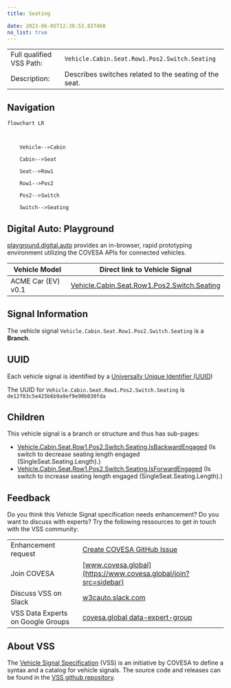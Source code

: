 ```yaml
---
title: Seating

date: 2023-06-05T12:38:53.837460
no_list: true
---
```



| | |
|---|---|
| Full qualified VSS Path: | `Vehicle.Cabin.Seat.Row1.Pos2.Switch.Seating` |
| Description: | Describes switches related to the seating of the seat. |

## Navigation

```mermaid
flowchart LR



    Vehicle-->Cabin

    Cabin-->Seat

    Seat-->Row1

    Row1-->Pos2

    Pos2-->Switch

    Switch-->Seating

```


## Digital Auto: Playground

[playground.digital.auto](http://digital.auto) provides an in-browser, rapid prototyping environment utilizing the COVESA APIs for connected vehicles. 

| Vehicle Model | Direct link to Vehicle Signal |
|---|---|
| ACME Car (EV) v0.1 | [Vehicle.Cabin.Seat.Row1.Pos2.Switch.Seating](https://digitalauto.netlify.app/model/STLWzk1WyqVVLbfymb4f/cvi/list/Vehicle.Cabin.Seat.Row1.Pos2.Switch.Seating/) |


## Signal Information




The vehicle signal `Vehicle.Cabin.Seat.Row1.Pos2.Switch.Seating` is a **Branch**.





## UUID

Each vehicle signal is identified by a [Universally Unique Identifier (UUID](https://en.wikipedia.org/wiki/Universally_unique_identifier))

The UUID for `Vehicle.Cabin.Seat.Row1.Pos2.Switch.Seating` is `de12f83c5e425b6b9a9ef9e90b030fda`

## Children

This vehicle signal is a branch or structure and thus has sub-pages:

- [Vehicle.Cabin.Seat.Row1.Pos2.Switch.Seating.IsBackwardEngaged](isbackwardengaged/) (Is switch to decrease seating length engaged (SingleSeat.Seating.Length).)
- [Vehicle.Cabin.Seat.Row1.Pos2.Switch.Seating.IsForwardEngaged](isforwardengaged/) (Is switch to increase seating length engaged (SingleSeat.Seating.Length).)


## Feedback

Do you think this Vehicle Signal specification needs enhancement? Do you want to discuss with experts? Try the following ressources to get in touch with the VSS community:

| | |
|---|---|
| Enhancement request | [Create COVESA GitHub Issue](https://github.com/COVESA/vehicle_signal_specification/issues/new?body=Please+describe+your+feedback&title=Signal+feedback+Vehicle.Cabin.Seat.Row1.Pos2.Switch.Seating) |
| Join COVESA | [www.covesa.global](https://www.covesa.global/join?src=sidebar) |
| Discuss VSS on Slack | [w3cauto.slack.com](http://w3cauto.slack.com/) |
| VSS Data Experts on Google Groups | [covesa.global data-expert-group](https://groups.google.com/a/covesa.global/g/data-expert-group) |

## About VSS

The [Vehicle Signal Specification](https://covesa.github.io/vehicle_signal_specification/) (VSS)
is an initiative by COVESA to define a syntax and a catalog for vehicle signals.
The source code and releases can be found in the [VSS github repository](https://github.com/COVESA/vehicle_signal_specification).

